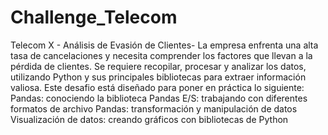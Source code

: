 # Challenge_Telecom
Telecom X - Análisis de Evasión de Clientes- La empresa enfrenta una alta tasa de cancelaciones y necesita comprender los factores que llevan a la pérdida de clientes.
Se requiere recopilar, procesar y analizar los datos, utilizando Python y sus principales bibliotecas para extraer información valiosa. 
Este desafio está diseñado para poner en práctica lo siguiente:
Pandas: conociendo la biblioteca
Pandas E/S: trabajando con diferentes formatos de archivo
Pandas: transformación y manipulación de datos
Visualización de datos: creando gráficos con bibliotecas de Python
